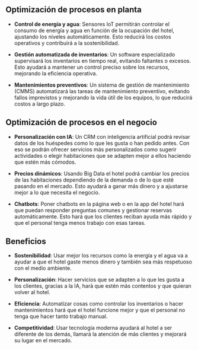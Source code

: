 ## Optimización de procesos en planta

- **Control de energía y agua**: Sensores IoT permitirán controlar el consumo de energía y agua en función de la ocupación del hotel, ajustando los niveles automáticamente. Esto reducirá los costos operativos y contribuirá a la sostenibilidad.

- **Gestión automatizada de inventarios**: Un software especializado supervisará los inventarios en tiempo real, evitando faltantes o excesos. Esto ayudará a mantener un control preciso sobre los recursos, mejorando la eficiencia operativa.

- **Mantenimientos preventivos**: Un sistema de gestión de mantenimiento (CMMS) automatizará las tareas de mantenimiento preventivo, evitando fallos imprevistos y mejorando la vida útil de los equipos, lo que reducirá costos a largo plazo.

## Optimización de procesos en el negocio

- **Personalización con IA**: Un CRM con inteligencia artificial podrá revisar datos de los huéspedes como lo que les gusta o han pedido antes. Con eso se podrán ofrecer servicios más personalizados como sugerir actividades o elegir habitaciones que se adapten mejor a ellos haciendo que estén más cómodos.

- **Precios dinámicos**: Usando Big Data el hotel podrá cambiar los precios de las habitaciones dependiendo de la demanda o de lo que esté pasando en el mercado. Esto ayudará a ganar más dinero y a ajustarse mejor a lo que necesita el negocio.

- **Chatbots**: Poner chatbots en la página web o en la app del hotel hará que puedan responder preguntas comunes y gestionar reservas automáticamente. Esto hará que los clientes reciban ayuda más rápido y que el personal tenga menos trabajo con esas tareas.


## Beneficios

- **Sostenibilidad**: Usar mejor los recursos como la energía y el agua va a ayudar a que el hotel gaste menos dinero y también sea más respetuoso con el medio ambiente.

- **Personalización**: Hacer servicios que se adapten a lo que les gusta a los clientes, gracias a la IA, hará que estén más contentos y que quieran volver al hotel.

- **Eficiencia**: Automatizar cosas como controlar los inventarios o hacer mantenimientos hará que el hotel funcione mejor y que el personal no tenga que hacer tanto trabajo manual.

- **Competitividad**: Usar tecnología moderna ayudará al hotel a ser diferente de los demás, llamará la atención de más clientes y mejorará su lugar en el mercado.

